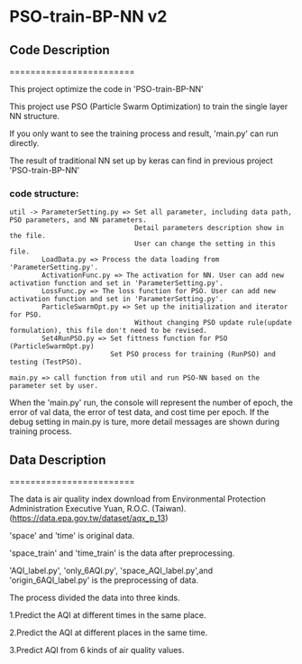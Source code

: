 # PSO-train-BP-NN v2

## Code Description
========================

This project optimize the code in 'PSO-train-BP-NN'

This project use PSO (Particle Swarm Optimization) to train the single layer NN structure.

If you only want to see the training process and result, 'main.py' can run directly.

The result of traditional NN set up by keras can find in previous project 'PSO-train-BP-NN'

### code structure:

    util -> ParameterSetting.py => Set all parameter, including data path, PSO parameters, and NN parameters.
								   Detail parameters description show in the file. 
								   User can change the setting in this file.
			LoadData.py => Process the data loading from 'ParameterSetting.py'. 					   
			ActivationFunc.py => The activation for NN. User can add new activation function and set in 'ParameterSetting.py'.
			LossFunc.py => The loss function for PSO. User can add new activation function and set in 'ParameterSetting.py'.
			ParticleSwarmOpt.py => Set up the initialization and iterator for PSO.
								   Without changing PSO update rule(update formulation), this file don't need to be revised.
			Set4RunPSO.py => Set fittness function for PSO (ParticleSwarmOpt.py)
							 Set PSO process for training (RunPSO) and testing (TestPSO).
	
	main.py => call function from util and run PSO-NN based on the parameter set by user.

When the 'main.py' run, the console will represent the number of epoch, the error of val data, the error of test data, and cost time per epoch.
If the debug setting in main.py is ture, more detail messages are shown during training process.


## Data Description
========================

The data is air quality index download from Environmental Protection Administration Executive Yuan, R.O.C. (Taiwan). (https://data.epa.gov.tw/dataset/aqx_p_13)

'space' and 'time' is original data.

'space_train' and 'time_train' is the data after preprocessing.

'AQI_label.py', 'only_6AQI.py', 'space_AQI_label.py',and 'origin_6AQI_label.py' is the preprocessing of data.

The process divided the data into three kinds.

1.Predict the AQI at different times in the same place.

2.Predict the AQI at different places in the same time.

3.Predict AQI from 6 kinds of air quality values.
  
  
